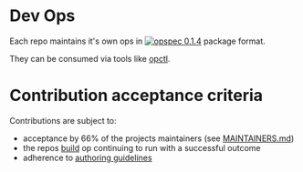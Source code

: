 # Dev Ops

Each repo maintains it's own ops in [![opspec 0.1.4](https://img.shields.io/badge/opspec-0.1.4-brightgreen.svg)](https://opspec.io/0.1.4/packages.html#format) package format. 

They can be consumed via tools like [opctl](https://opctl.io).

# Contribution acceptance criteria

Contributions are subject to:

- acceptance by 66% of the projects maintainers (see [MAINTAINERS.md](MAINTAINERS.md))
- the repos [build](.opspec/build) op continuing to run with a successful outcome
- adherence to [authoring guidelines](authoring-guidelines.md)
